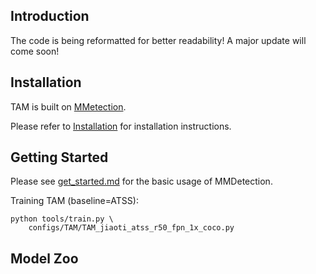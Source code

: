 
## Introduction

The code is being reformatted for better readability!
A major update will come soon!

## Installation

TAM is built on [MMetection](https://github.com/open-mmlab/mmdetection).

Please refer to [Installation](https://github.com/open-mmlab/mmdetection/docs/en/get_started.md/#Installation) for installation instructions.

## Getting Started

Please see [get_started.md](https://github.com/open-mmlab/mmdetection/docs/en/get_started.md) for the basic usage of MMDetection.


Training TAM (baseline=ATSS):

```shell
python tools/train.py \
    configs/TAM/TAM_jiaoti_atss_r50_fpn_1x_coco.py 
```


## Model Zoo
